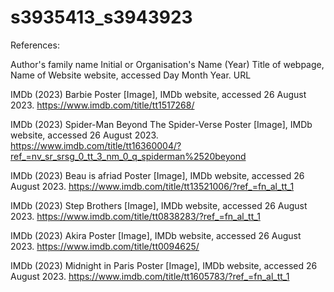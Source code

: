# s3935413_s3943923



References:

Author's family name Initial or Organisation's Name (Year) Title of webpage, Name of Website website, accessed Day Month Year. URL

IMDb (2023) Barbie Poster [Image], IMDb website, accessed 26 August 2023. https://www.imdb.com/title/tt1517268/

IMDb (2023) Spider-Man Beyond The Spider-Verse Poster [Image], IMDb website, accessed 26 August 2023. https://www.imdb.com/title/tt16360004/?ref_=nv_sr_srsg_0_tt_3_nm_0_q_spiderman%2520beyond

IMDb (2023) Beau is afriad Poster [Image], IMDb website, accessed 26 August 2023. https://www.imdb.com/title/tt13521006/?ref_=fn_al_tt_1

IMDb (2023) Step Brothers [Image], IMDb website, accessed 26 August 2023. https://www.imdb.com/title/tt0838283/?ref_=fn_al_tt_1

IMDb (2023) Akira Poster [Image], IMDb website, accessed 26 August 2023. https://www.imdb.com/title/tt0094625/

IMDb (2023) Midnight in Paris Poster [Image], IMDb website, accessed 26 August 2023. https://www.imdb.com/title/tt1605783/?ref_=fn_al_tt_1